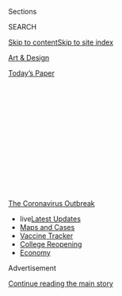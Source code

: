 <div id="app">

<div>

<div>

<div>

<div class="NYTAppHideMasthead css-1q2w90k e1suatyy0">

<div class="section css-ui9rw0 e1suatyy2">

<div class="css-eph4ug er09x8g0">

<div class="css-6n7j50">

</div>

<span class="css-1dv1kvn">Sections</span>

<div class="css-10488qs">

<span class="css-1dv1kvn">SEARCH</span>

</div>

[Skip to content](#site-content)[Skip to site index](#site-index)

</div>

<div id="masthead-section-label" class="css-1wr3we4 eaxe0e00">

[Art &
Design](https://www.nytimes3xbfgragh.onion/section/arts/design)

</div>

<div class="css-10698na e1huz5gh0">

</div>

</div>

<div id="masthead-bar-one" class="section hasLinks css-15hmgas e1csuq9d3">

<div class="css-uqyvli e1csuq9d0">

</div>

<div class="css-1uqjmks e1csuq9d1">

</div>

<div class="css-9e9ivx">

[](https://myaccount.nytimes3xbfgragh.onion/auth/login?response_type=cookie&client_id=vi)

</div>

<div class="css-1bvtpon e1csuq9d2">

[Today’s
Paper](https://www.nytimes3xbfgragh.onion/section/todayspaper)

</div>

</div>

</div>

</div>

<div data-aria-hidden="false">

<div id="site-content" data-role="main">

<div>

<div class="css-1aor85t" style="opacity:0.000000001;z-index:-1;visibility:hidden">

<div class="css-1hqnpie">

<div class="css-epjblv">

<span class="css-17xtcya">[Art &
Design](/section/arts/design)</span><span class="css-x15j1o">|</span><span class="css-fwqvlz">Sotheby’s
to Hold ‘Live’ Auctions in June,
Remotely</span>

</div>

<div class="css-k008qs">

<div class="css-1iwv8en">

<span class="css-18z7m18"></span>

<div>

</div>

</div>

<span class="css-1n6z4y">https://nyti.ms/2yKu9yJ</span>

<div class="css-1705lsu">

<div class="css-4xjgmj">

<div class="css-4skfbu" data-role="toolbar" data-aria-label="Social Media Share buttons, Save button, and Comments Panel with current comment count" data-testid="share-tools">

  - 
  - 
  - 
  - 
    
    <div class="css-6n7j50">
    
    </div>

  - 

</div>

</div>

</div>

</div>

</div>

</div>

<div id="NYT_TOP_BANNER_REGION" class="css-13pd83m">

<div>

<div id="styln-prism-menu-1592847958612" class="section interactive-content interactive-size-medium css-1edisqu">

<div class="css-17ih8de interactive-body">

<div id="scroll-container" class="css-1gj85ro">

[<span class="styln-title-wrap"><span class="css-1pje3qr">The
Coronavirus</span><span class="css-1pje3qr">
Outbreak</span></span>](https://www.nytimes3xbfgragh.onion/news-event/coronavirus?action=click&pgtype=Article&state=default&region=TOP_BANNER&context=storylines_menu)

  - <span class="css-kqxiym" data-emphasize="true">live</span>[Latest
    Updates](https://www.nytimes3xbfgragh.onion/2020/08/03/world/coronavirus-covid-19.html?action=click&pgtype=Article&state=default&region=TOP_BANNER&context=storylines_menu)
  - [Maps and
    Cases](https://www.nytimes3xbfgragh.onion/interactive/2020/us/coronavirus-us-cases.html?action=click&pgtype=Article&state=default&region=TOP_BANNER&context=storylines_menu)
  - [Vaccine
    Tracker](https://www.nytimes3xbfgragh.onion/interactive/2020/science/coronavirus-vaccine-tracker.html?action=click&pgtype=Article&state=default&region=TOP_BANNER&context=storylines_menu)
  - [College
    Reopening](https://www.nytimes3xbfgragh.onion/2020/08/02/us/covid-college-reopening.html?action=click&pgtype=Article&state=default&region=TOP_BANNER&context=storylines_menu)
  - [Economy](https://www.nytimes3xbfgragh.onion/live/2020/08/03/business/stock-market-today-coronavirus?action=click&pgtype=Article&state=default&region=TOP_BANNER&context=storylines_menu)

</div>

</div>

</div>

</div>

</div>

<div id="top-wrapper" class="css-1sy8kpn">

<div id="top-slug" class="css-l9onyx">

Advertisement

</div>

[Continue reading the main
story](#after-top)

<div class="ad top-wrapper" style="text-align:center;height:100%;display:block;min-height:250px">

<div id="top" class="place-ad" data-position="top" data-size-key="top">

</div>

</div>

<div id="after-top">

</div>

</div>

<div>

<div id="sponsor-wrapper" class="css-1hyfx7x">

<div id="sponsor-slug" class="css-19vbshk">

Supported by

</div>

[Continue reading the main
story](#after-sponsor)

<div id="sponsor" class="ad sponsor-wrapper" style="text-align:center;height:100%;display:block">

</div>

<div id="after-sponsor">

</div>

</div>

<div class="css-186x18t">

</div>

<div class="css-1vkm6nb ehdk2mb0">

# Sotheby’s to Hold ‘Live’ Auctions in June, Remotely

</div>

The auctioneer will be in London; the telephone bids will be taken
around the world. Viewers will be watching everywhere but in the
showroom.

<div class="css-79elbk" data-testid="photoviewer-wrapper">

<div class="css-z3e15g" data-testid="photoviewer-wrapper-hidden">

</div>

<div class="css-1a48zt4 ehw59r15" data-testid="photoviewer-children">

![<span class="css-16f3y1r e13ogyst0" data-aria-hidden="true">A
rendering shows how Sotheby’s plans to hold live auctions remotely
beginning June 29. The auctioneer will be in London and bids taken from
around the
world.</span><span class="css-cnj6d5 e1z0qqy90" itemprop="copyrightHolder"><span class="css-1ly73wi e1tej78p0">Credit...</span><span><span>via
Sotheby's</span></span></span>](https://static01.graylady3jvrrxbe.onion/images/2020/05/29/arts/29virus-sothebys-1/29SOTHEBYS-VIRTUAL-03-articleLarge.jpg?quality=75&auto=webp&disable=upscale)

</div>

</div>

<div class="css-18e8msd">

<div class="css-vp77d3 epjyd6m0">

<div class="css-hus3qt ey68jwv0" data-aria-hidden="true">

[![Robin
Pogrebin](https://static01.graylady3jvrrxbe.onion/images/2019/09/15/arts/pogrebin-robin/pogrebin-robin-thumbLarge.png
"Robin Pogrebin")](https://www.nytimes3xbfgragh.onion/by/robin-pogrebin)

</div>

<div class="css-1baulvz">

By [<span class="css-1baulvz last-byline" itemprop="name">Robin
Pogrebin</span>](https://www.nytimes3xbfgragh.onion/by/robin-pogrebin)

</div>

</div>

  - 
    
    <div class="css-ld3wwf e16638kd2">
    
    May 29,
    2020
    
    </div>

  - 
    
    <div class="css-4xjgmj">
    
    <div class="css-d8bdto" data-role="toolbar" data-aria-label="Social Media Share buttons, Save button, and Comments Panel with current comment count" data-testid="share-tools">
    
      - 
      - 
      - 
      - 
        
        <div class="css-6n7j50">
        
        </div>
    
      - 
    
    </div>
    
    </div>

</div>

</div>

<div class="section meteredContent css-1r7ky0e" name="articleBody" itemprop="articleBody">

<div class="css-1fanzo5 StoryBodyCompanionColumn">

<div class="css-53u6y8">

The Sotheby’s auctioneer, Oliver Barker, will be live, by video, in
London, looking at screens showing his associates live in New York, Hong
Kong and elsewhere, who will be on the phone with live bidders all over
the world.

It’s a far cry from the buzzing salesroom in Manhattan, where hundreds
of collectors, dealers, art advisers and spectators typically hobnob
over champagne before sitting side by side to raise their paddles in
nail-biting battles for great works of art.

But this digitally streamed live auction next month will allow Sotheby’s
to proceed with its big-ticket biannual art sale that was supposed to
take place in May but was delayed by the coronavirus outbreak.

</div>

</div>

<div class="css-1fanzo5 StoryBodyCompanionColumn">

<div class="css-53u6y8">

On Friday in a conference call, Sotheby’s executives announced that the
first sale, of contemporary art, would be June 29 beginning at 6:30
p.m., immediately followed by its Impressionist and modern art evening
sale.

</div>

</div>

<div class="css-79elbk" data-testid="photoviewer-wrapper">

<div class="css-z3e15g" data-testid="photoviewer-wrapper-hidden">

</div>

<div class="css-1a48zt4 ehw59r15" data-testid="photoviewer-children">

![<span class="css-16f3y1r e13ogyst0" data-aria-hidden="true">Images
show how the auction will take
place.</span><span class="css-cnj6d5 e1z0qqy90" itemprop="copyrightHolder"><span class="css-1ly73wi e1tej78p0">Credit...</span><span>via
Sotheby's</span></span>](https://static01.graylady3jvrrxbe.onion/images/2020/05/29/arts/29virus-sothebys2/29SOTHEBYS-VIRTUAL-04-articleLarge.jpg?quality=75&auto=webp&disable=upscale)

</div>

</div>

<div class="css-1fanzo5 StoryBodyCompanionColumn">

<div class="css-53u6y8">

The auctions will be livestreamed in high-definition, each lot
accompanied by an onscreen image. Bidders can participate by phone or
online. Mr. Barker will take bids from Sotheby’s specialists on the
phone banks in New York, London and Hong Kong with the results broadcast
to screens in a control center studio setup.

“It’s definitely a first,” said Mr. Barker in the conference call. “This
will be the first time that I have taken to the rostrum in London in
order to conduct a New York sale.”

Works can be viewed virtually online and by appointment beginning June 8
at Sotheby’s Manhattan galleries.

Their Hong Kong sales, which were postponed from April, will take place
as usual July 5-11, with the auctioneers live and bidders expected in
the salesroom, given that restrictions have been lifted. While protests
have resumed there, Patti Wong, the chairwoman of Sotheby’s Asia, said
this “hasn’t deterred clients from
bidding.”

</div>

</div>

<div class="css-79elbk" data-testid="photoviewer-wrapper">

<div class="css-z3e15g" data-testid="photoviewer-wrapper-hidden">

</div>

<div class="css-1a48zt4 ehw59r15" data-testid="photoviewer-children">

<div class="css-1xdhyk6 erfvjey0">

<span class="css-1ly73wi e1tej78p0">Image</span>

<div class="css-zjzyr8">

<div data-testid="lazyimage-container" style="height:176.57777777777775px">

</div>

</div>

</div>

<span class="css-16f3y1r e13ogyst0" data-aria-hidden="true">Francis
Bacon’s “Triptych Inspired by the Oresteia of Aeschylus” (1981) is
expected to lead the New York
sale.</span><span class="css-cnj6d5 e1z0qqy90" itemprop="copyrightHolder"><span class="css-1ly73wi e1tej78p0">Credit...</span><span>
The Estate of Francis Bacon/DACS, London/Artists Rights Society (ARS),
New York </span></span>

</div>

</div>

<div class="css-1fanzo5 StoryBodyCompanionColumn">

<div class="css-53u6y8">

At the top of the New York lineup on June 29 is Francis Bacon’s 1981
three-part oil painting, [“Triptych Inspired by the Oresteia of
Aeschylus,”](https://www.sothebys.com/en/press/sothebys-to-offer-francis-bacons-large-format-triptych-inspired-by-the-oresteia-of-aeschylus-this-may-in-new-york)
which is estimated to sell for at least $60 million. The work has been
guaranteed by Sotheby’s, meaning the auction house has already secured a
bid. Still, given the demand for Bacon, there is likely to be
competition for the painting, which would lift the price over the
estimate.

Whether the excitement typically generated by such a bidding war can be
replicated remotely remains to be seen.

Mr. Barker bullishly predicted it will “be a dynamic, truly global
experience that will usher in an exciting new era of marquee auctions at
Sotheby’s in which the best of the established live auction format is
with married with the latest technology."

In doing so, Sotheby’s is following the [announcement by its rival,
Christie’s](https://www.nytimes3xbfgragh.onion/2020/05/15/arts/design/christies-auction-coronavirus.html),
which said on May 15 that it would be offering a hybrid of online
bidding, streaming and in-room bidding for its sales of Impressionist,
modern and contemporary art. The auctions will take place in consecutive
sessions from across four Christie’s salesrooms — Hong Kong, Paris,
London and New York — on July 10.

Phillips, the third major auction house, is set to announce its live
auctions (with bidders in the room where permitted), with contemporary
sales on July 2. Their auctions have been streamed live online for about
five years, according to a Phillips spokesperson.

</div>

</div>

<div>

</div>

</div>

<div>

</div>

<div>

</div>

<div>

</div>

<div>

<div id="bottom-wrapper" class="css-1ede5it">

<div id="bottom-slug" class="css-l9onyx">

Advertisement

</div>

[Continue reading the main
story](#after-bottom)

<div id="bottom" class="ad bottom-wrapper" style="text-align:center;height:100%;display:block;min-height:90px">

</div>

<div id="after-bottom">

</div>

</div>

</div>

</div>

</div>

## Site Index

<div>

</div>

## Site Information Navigation

  - [© <span>2020</span> <span>The New York Times
    Company</span>](https://help.nytimes3xbfgragh.onion/hc/en-us/articles/115014792127-Copyright-notice)

<!-- end list -->

  - [NYTCo](https://www.nytco.com/)
  - [Contact
    Us](https://help.nytimes3xbfgragh.onion/hc/en-us/articles/115015385887-Contact-Us)
  - [Work with us](https://www.nytco.com/careers/)
  - [Advertise](https://nytmediakit.com/)
  - [T Brand Studio](http://www.tbrandstudio.com/)
  - [Your Ad
    Choices](https://www.nytimes3xbfgragh.onion/privacy/cookie-policy#how-do-i-manage-trackers)
  - [Privacy](https://www.nytimes3xbfgragh.onion/privacy)
  - [Terms of
    Service](https://help.nytimes3xbfgragh.onion/hc/en-us/articles/115014893428-Terms-of-service)
  - [Terms of
    Sale](https://help.nytimes3xbfgragh.onion/hc/en-us/articles/115014893968-Terms-of-sale)
  - [Site
    Map](https://spiderbites.nytimes3xbfgragh.onion)
  - [Help](https://help.nytimes3xbfgragh.onion/hc/en-us)
  - [Subscriptions](https://www.nytimes3xbfgragh.onion/subscription?campaignId=37WXW)

</div>

</div>

</div>

</div>
